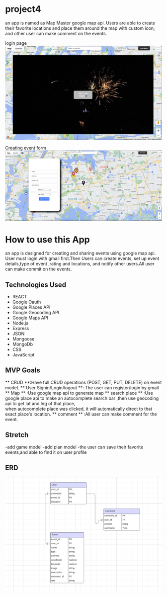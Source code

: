 # project4

an app is named as Map Master google map api. Users are able to create their favorite locations and place them around the map with custom icon, and other user can make comment on the events.

login page
![login page](projectx/public/login.png)

Creating event form
![Creating event form](projectx/public/eventform.png)


# How to use  this App
an app is designed for creating and sharing events using google map api. User must login  with gmail first.Then Users can create events, set up event details,type of event ,rating and locations, and notify other users.All user can make commit on the events.


## Technologies Used
- REACT
- Google Oauth
- Google Places API
- Google Geocoding API
- Google Maps API
- Node.js
- Express
- JSON
- Mongoose
- MongoDb
- CSS
- JavaScript

## MVP Goals
** CRUD **:Have full CRUD operations (POST, GET, PUT, DELETE) on event model.
** User Signin/Login/logout **: The user can register/login by gmail 
** Map ** :Use google map api to generate map
** search place ** :Use google place api to make an autocomplete search bar ,then use geocoding api to get lat and lng of that place,  
                  when autocomplete place was clicked, it will automatically direct to that exact place's location.
**  comment ** :All user can make comment for the event. 

## Stretch
-add game model
-add plan model
-the user can save their favorite events,and able to find it on user profile



## ERD
![ERD](projectx/public/erd.png)